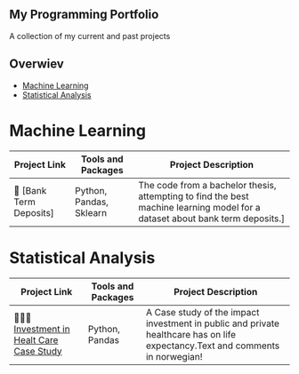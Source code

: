 ## My Programming Portfolio
A collection of my current and past projects

## Overwiev
- [Machine Learning](#Machine-Learning)
- [Statistical Analysis](#Statistical-Analysis)


# Machine Learning
| Project Link | Tools and Packages | Project Description | 
|---|---|---|
|🏦 [Bank Term Deposits] | Python, Pandas, Sklearn | The code from a bachelor thesis, attempting to find the best machine learning model for a dataset about bank term deposits.]



# Statistical Analysis
| Project Link | Tools and Packages | Project Description | 
|---|---|---|
|👩🏻‍⚕️ [Investment in Healt Care Case Study](https://github.com/MarcusHjertaas/Programming-Portfolio/blob/main/Anvendt%20Eksamen.ipynb)|Python, Pandas| A Case study of the impact investment in public and private healthcare has on life expectancy.Text and comments in norwegian!|
